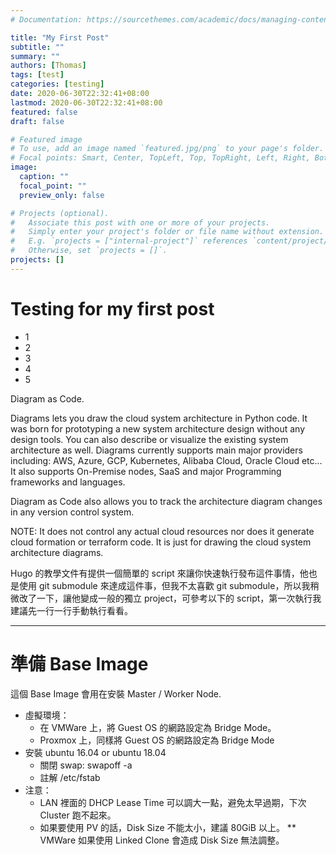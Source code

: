 ```yaml
---
# Documentation: https://sourcethemes.com/academic/docs/managing-content/

title: "My First Post"
subtitle: ""
summary: ""
authors: [Thomas]
tags: [test]
categories: [testing]
date: 2020-06-30T22:32:41+08:00
lastmod: 2020-06-30T22:32:41+08:00
featured: false
draft: false

# Featured image
# To use, add an image named `featured.jpg/png` to your page's folder.
# Focal points: Smart, Center, TopLeft, Top, TopRight, Left, Right, BottomLeft, Bottom, BottomRight.
image:
  caption: ""
  focal_point: ""
  preview_only: false

# Projects (optional).
#   Associate this post with one or more of your projects.
#   Simply enter your project's folder or file name without extension.
#   E.g. `projects = ["internal-project"]` references `content/project/deep-learning/index.md`.
#   Otherwise, set `projects = []`.
projects: []
---
```


# Testing for my first post

* 1
* 2
* 3
* 4
* 5

Diagram as Code.

Diagrams lets you draw the cloud system architecture in Python code. It was born for prototyping a new system architecture design without any design tools. You can also describe or visualize the existing system architecture as well. Diagrams currently supports main major providers including: AWS, Azure, GCP, Kubernetes, Alibaba Cloud, Oracle Cloud etc... It also supports On-Premise nodes, SaaS and major Programming frameworks and languages.

Diagram as Code also allows you to track the architecture diagram changes in any version control system.


NOTE: It does not control any actual cloud resources nor does it generate cloud formation or terraform code. It is just for drawing the cloud system architecture diagrams.


Hugo 的教學文件有提供一個簡單的 script 來讓你快速執行發布這件事情，他也是使用 git submodule 來達成這件事，但我不太喜歡 git submodule，所以我稍微改了一下，讓他變成一般的獨立 project，可參考以下的 script，第一次執行我建議先一行一行手動執行看看。

---

準備 Base Image
===

這個 Base Image 會用在安裝 Master / Worker Node.

* 虛擬環境：
    * 在 VMWare 上，將 Guest OS 的網路設定為 Bridge Mode。
    * Proxmox  上，同樣將 Guest OS 的網路設定為 Bridge Mode
* 安裝 ubuntu 16.04 or ubuntu 18.04
    * 關閉 swap: swapoff -a
    * 註解 /etc/fstab
* 注意：
    * LAN 裡面的 DHCP Lease Time 可以調大一點，避免太早過期，下次 Cluster 跑不起來。
    * 如果要使用 PV 的話，Disk Size 不能太小，建議 80GiB 以上。
    ** VMWare 如果使用 Linked Clone 會造成 Disk Size 無法調整。

